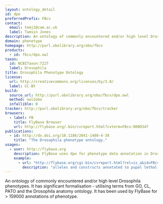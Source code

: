 ```yaml
---
layout: ontology_detail
id: dpo
preferredPrefix: FBcv
contact:
  email: temj2@cam.ac.uk
  label: Tamsin Jones
description: An ontology of commonly encountered and/or high level Drosophila phenotypes.
domain: phenotype
homepage: http://purl.obolibrary.org/obo/fbcv
products:
  - id: fbcv/dpo.owl
taxon:
  id: NCBITaxon:7227
  label: Drosophila
title: Drosophila Phenotype Ontology
license:
  url: http://creativecommons.org/licenses/by/3.0/
  label: CC-BY
build:
  source_url: http://purl.obolibrary.org/obo/fbcv/dpo.owl
  method: owl2obo
  infallible: 0
tracker: http://purl.obolibrary.org/obo/fbcv/tracker
browsers:
  - label: FB
    title: FlyBase Browser
    url: http://flybase.org/.bin/cvreport.html?cvterm=FBcv:0000347
publications:
  - id: http://dx.doi.org/10.1186/2041-1480-4-30
    title: "The Drosophila phenotype ontology."
usages:
  - user: http://flybase.org
    description: FlyBase uses dpo for phenotype data annotation in Drosophila
    example:
      - url: "http://flybase.org/cgi-bin/cvreport.html?rel=is_a&id=FBcv:0002030"
        description: "alleles and constructs annotated to pupal lethal in FlyBase"
---
```


An ontology of commonly encountered and/or high level Drosophila phenotypes.  It has significant formalisation - utilising terms from GO, CL, PATO and the Drosophila anatomy ontology.  It has been used by FlyBase for > 159000 annotations of phenotype.
